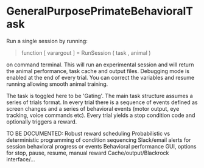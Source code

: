 # GeneralPurposePrimateBehavioralTask

Run a single session by running:
> function [ varargout ] = RunSession ( task , animal )

on command terminal. This will run an experimental session and will return the animal performance, task cache and output files.
Debugging mode is enabled at the end of every trial. You can correct the variables and resume running allowing smooth animal training.

The task is toggled here to be 'Gating'.
The main task structure assumes a series of trials format. In every trial there is a sequence of events defined as screen changes and a series of behavioral events (motor output, eye tracking, voice commands etc). Every trial yields a stop condition code and optionally triggers a reward.

TO BE DOCUMENTED:
Robust reward scheduling
Probabilistic vs deterministic programming of condition sequencing
Slack/email alerts for session behavioral progress or events
Behavioral performance GUI, options for stop, pause, resume, manual reward
Cache/output/Blackrock interface/...
